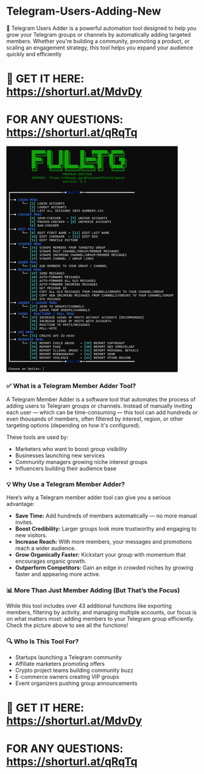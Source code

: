 # Telegram-Users-Adding-New
🚀 Telegram Users Adder is a powerful automation tool designed to help you grow your Telegram groups or channels by automatically adding targeted members. Whether you're building a community, promoting a product, or scaling an engagement strategy, this tool helps you expand your audience quickly and efficiently

# 📁 GET IT HERE: https://shorturl.at/MdvDy
# FOR ANY QUESTIONS: https://shorturl.at/qRqTq

<img src='UI1.png' width='450'>

### ✅ What is a Telegram Member Adder Tool?

A Telegram Member Adder is a software tool that automates the process of adding users to Telegram groups or channels. Instead of manually inviting each user — which can be time-consuming — this tool can add hundreds or even thousands of members, often filtered by interest, region, or other targeting options (depending on how it's configured).

These tools are used by:
- Marketers who want to boost group visibility
- Businesses launching new services
- Community managers growing niche interest groups
- Influencers building their audience base

### 💡 Why Use a Telegram Member Adder?
Here’s why a Telegram member adder tool can give you a serious advantage:
- **Save Time:** Add hundreds of members automatically — no more manual invites.
- **Boost Credibility:** Larger groups look more trustworthy and engaging to new visitors.
- **Increase Reach:** With more members, your messages and promotions reach a wider audience.
- **Grow Organically Faster:** Kickstart your group with momentum that encourages organic growth.
- **Outperform Competitors:** Gain an edge in crowded niches by growing faster and appearing more active.

### 📊 More Than Just Member Adding (But That’s the Focus)

While this tool includes over 43 additional functions like exporting members, filtering by activity, and managing multiple accounts, our focus is on what matters most: adding members to your Telegram group efficiently. Check the picture above to see all the functions!

### 🔍 Who Is This Tool For?

- Startups launching a Telegram community
- Affiliate marketers promoting offers
- Crypto project teams building community buzz
- E-commerce owners creating VIP groups
- Event organizers pushing group announcements

# 📁 GET IT HERE: https://shorturl.at/MdvDy
# FOR ANY QUESTIONS: https://shorturl.at/qRqTq
